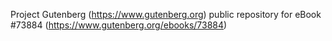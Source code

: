 Project Gutenberg (https://www.gutenberg.org) public repository for eBook #73884 (https://www.gutenberg.org/ebooks/73884)
